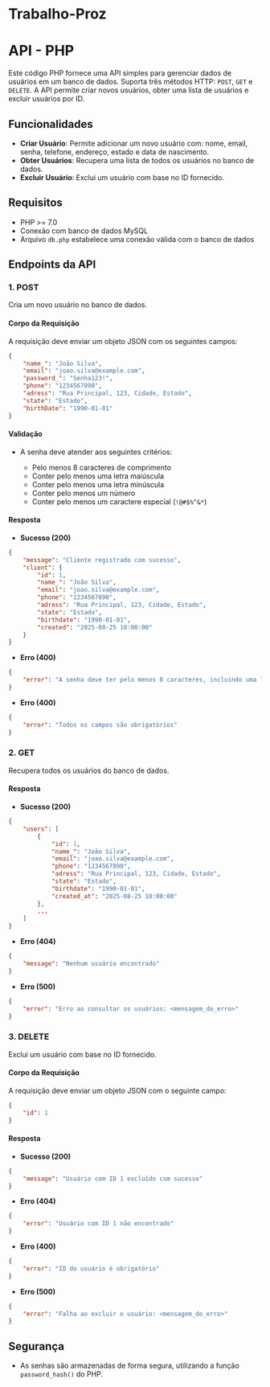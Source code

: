 # Trabalho-Proz
# API - PHP
Este código PHP fornece uma API simples para gerenciar dados de usuários em um banco de dados. Suporta três métodos HTTP: `POST`, `GET` e `DELETE`. A API permite criar novos usuários, obter uma lista de usuários e excluir usuários por ID.

## Funcionalidades
* **Criar Usuário**: Permite adicionar um novo usuário com: nome, email, senha, telefone, endereço, estado e data de nascimento.
* **Obter Usuários**: Recupera uma lista de todos os usuários no banco de dados.
* **Excluir Usuário**: Exclui um usuário com base no ID fornecido.

## Requisitos
* PHP >= 7.0
* Conexão com banco de dados MySQL
* Arquivo `db.php` estabelece uma conexão válida com o banco de dados

## Endpoints da API
### 1. **POST**

Cria um novo usuário no banco de dados.

#### Corpo da Requisição
A requisição deve enviar um objeto JSON com os seguintes campos:

```json
{
    "name_": "João Silva",
    "email": "joao.silva@example.com",
    "password_": "Senha123!",
    "phone": "1234567890",
    "adress": "Rua Principal, 123, Cidade, Estado",
    "state": "Estado",
    "birthDate": "1990-01-01"
}
```

#### Validação
* A senha deve atender aos seguintes critérios:

  * Pelo menos 8 caracteres de comprimento
  * Conter pelo menos uma letra maiúscula
  * Conter pelo menos uma letra minúscula
  * Conter pelo menos um número
  * Conter pelo menos um caractere especial (`!@#$%^&*`)

#### Resposta
* **Sucesso (200)**

```json
{
    "message": "Cliente registrado com sucesso",
    "client": {
        "id": 1,
        "name_": "João Silva",
        "email": "joao.silva@example.com",
        "phone": "1234567890",
        "adress": "Rua Principal, 123, Cidade, Estado",
        "state": "Estado",
        "birthdate": "1990-01-01",
        "created": "2025-08-25 10:00:00"
    }
}
```

* **Erro (400)**
```json
{
    "error": "A senha deve ter pelo menos 8 caracteres, incluindo uma letra maiúscula, uma letra minúscula, um número e um caractere especial"
}
```

* **Erro (400)**
```json
{
    "error": "Todos os campos são obrigatórios"
}
```

### 2. **GET** 
Recupera todos os usuários do banco de dados.

#### Resposta
* **Sucesso (200)**

```json
{
    "users": [
        {
            "id": 1,
            "name_": "João Silva",
            "email": "joao.silva@example.com",
            "phone": "1234567890",
            "adress": "Rua Principal, 123, Cidade, Estado",
            "state": "Estado",
            "birthdate": "1990-01-01",
            "created_at": "2025-08-25 10:00:00"
        },
        ...
    ]
}
```

* **Erro (404)**
```json
{
    "message": "Nenhum usuário encontrado"
}
```

* **Erro (500)**
```json
{
    "error": "Erro ao consultar os usuários: <mensagem_do_erro>"
}
```

### 3. **DELETE** 
Exclui um usuário com base no ID fornecido.

#### Corpo da Requisição
A requisição deve enviar um objeto JSON com o seguinte campo:

```json
{
    "id": 1
}
```

#### Resposta
* **Sucesso (200)**

```json
{
    "message": "Usuário com ID 1 excluído com sucesso"
}
```

* **Erro (404)**
```json
{
    "error": "Usuário com ID 1 não encontrado"
}
```

* **Erro (400)**
```json
{
    "error": "ID do usuário é obrigatório"
}
```

* **Erro (500)**
```json
{
    "error": "Falha ao excluir o usuário: <mensagem_do_erro>"
}
```

## Segurança
* As senhas são armazenadas de forma segura, utilizando a função `password_hash()` do PHP.

